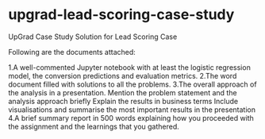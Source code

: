 # upgrad-lead-scoring-case-study
UpGrad Case Study Solution for Lead Scoring Case

Following are the documents attached:

1.A well-commented Jupyter notebook with at least the logistic regression model, the conversion predictions and evaluation metrics.
2.The word document filled with solutions to all the problems.
3.The overall approach of the analysis in a presentation.
Mention the problem statement and the analysis approach briefly 
Explain the results in business terms
Include visualisations and summarise the most important results in the presentation
4.A brief summary report in 500 words explaining how you proceeded with the assignment and the learnings that you gathered. 
